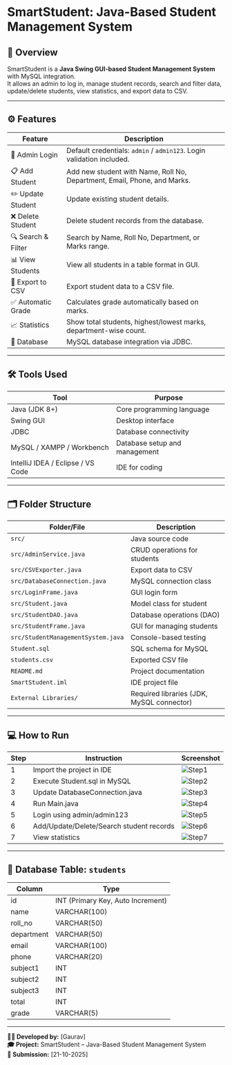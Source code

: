 # SmartStudent: Java-Based Student Management System

## 📘 Overview
SmartStudent is a **Java Swing GUI-based Student Management System** with MySQL integration.  
It allows an admin to log in, manage student records, search and filter data, update/delete students, view statistics, and export data to CSV.

---

## ⚙️ Features

| Feature | Description |
|---------|-------------|
| 🔐 Admin Login | Default credentials: `admin` / `admin123`. Login validation included. |
| 📋 Add Student | Add new student with Name, Roll No, Department, Email, Phone, and Marks. |
| ✏️ Update Student | Update existing student details. |
| ❌ Delete Student | Delete student records from the database. |
| 🔍 Search & Filter | Search by Name, Roll No, Department, or Marks range. |
| 📊 View Students | View all students in a table format in GUI. |
| 🧾 Export to CSV | Export student data to a CSV file. |
| ✅ Automatic Grade | Calculates grade automatically based on marks. |
| 📈 Statistics | Show total students, highest/lowest marks, department-wise count. |
| 💾 Database | MySQL database integration via JDBC. |

---

## 🛠️ Tools Used

| Tool | Purpose |
|------|---------|
| Java (JDK 8+) | Core programming language |
| Swing GUI | Desktop interface |
| JDBC | Database connectivity |
| MySQL / XAMPP / Workbench | Database setup and management |
| IntelliJ IDEA / Eclipse / VS Code | IDE for coding |

---

## 🗂️ Folder Structure

| Folder/File | Description |
|------------|-------------|
| `src/` | Java source code |
| `src/AdminService.java` | CRUD operations for students |
| `src/CSVExporter.java` | Export data to CSV |
| `src/DatabaseConnection.java` | MySQL connection class |
| `src/LoginFrame.java` | GUI login form |
| `src/Student.java` | Model class for student |
| `src/StudentDAO.java` | Database operations (DAO) |
| `src/StudentFrame.java` | GUI for managing students |
| `src/StudentManagementSystem.java` | Console-based testing |
| `Student.sql` | SQL schema for MySQL |
| `students.csv` | Exported CSV file |
| `README.md` | Project documentation |
| `SmartStudent.iml` | IDE project file |
| `External Libraries/` | Required libraries (JDK, MySQL connector) |

---

## 💻 How to Run

| Step | Instruction | Screenshot |
|------|------------|------------|
| 1    | Import the project in IDE | ![Step1](screenshots/step1_import.png) |
| 2    | Execute Student.sql in MySQL | ![Step2](screenshots/step2_mysql.png) |
| 3    | Update DatabaseConnection.java | ![Step3](screenshots/step3_db_credentials.png) |
| 4    | Run Main.java | ![Step4](screenshots/step4_run.png) |
| 5    | Login using admin/admin123 | ![Step5](screenshots/step5_login.png) |
| 6    | Add/Update/Delete/Search student records | ![Step6](screenshots/step6_add_student.png) |
| 7    | View statistics | ![Step7](screenshots/step7_statistics.png) |


---

## 📁 Database Table: `students`

| Column      | Type          |
|------------|---------------|
| id         | INT (Primary Key, Auto Increment) |
| name       | VARCHAR(100) |
| roll_no    | VARCHAR(50)  |
| department | VARCHAR(50)  |
| email      | VARCHAR(100) |
| phone      | VARCHAR(20)  |
| subject1   | INT          |
| subject2   | INT          |
| subject3   | INT          |
| total      | INT          |
| grade      | VARCHAR(5)   |

---

**👨‍💻 Developed by:** [Gaurav]  
**🎓 Project:** SmartStudent – Java-Based Student Management System  
**📅 Submission:** [21-10-2025]
